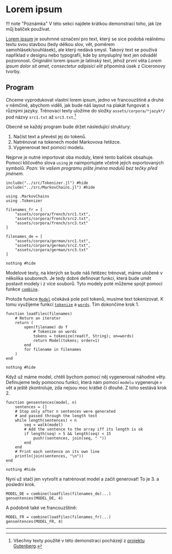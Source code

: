 # Lorem ipsum

!!! note "Poznámka"
    V této sekci najdete krátkou demonstraci toho, jak lze můj balíček používat.

[Lorem ipsum](https://cs.wikipedia.org/wiki/Lorem_ipsum) je souhrnné označení pro text, který se sice podobá reálnému textu svou stavbou (tedy délkou slov, vět, poměrem samohlásek/souhlásek), ale který nedává smysl. Takový text se používá například v designu nebo typografii, kde by smysluplný text jen odváděl pozoronost. Originální lorem ipsum je latinský text, jehož první věta *Lorem ipsum dolor sit amet, consectetur adipisici elit* připomíná úsek z Ciceronovy tvorby.


## Program

Chceme vyprodukovat vlastní lorem ipsum, jedno ve francouzštině a druhé v němčině, abychom viděli, jak bude náš layout na plakát fungovat s různými jazyky. Trénovací texty uložíme do složky `assets/corpora/*jazyk*/` pod názvy `src1.txt` až `src3.txt`.[^1]

Obecně se každý program bude držet následující struktury:
1. Načíst text a převést jej do tokenů.
2. Natrénovat na tokenech model Markovova řetězce.
3. Vygenerovat text pomocí modelu.

Nejprve je nutné importovat oba moduly, které tento balíček obsahuje. Pomocí klíčového slova `using` je naimportujete včetně jejich exportovaných symbolů. *Pozn: Ve vašem programu pište jména modulů bez tečky před jménem.*

```@example 1
include("../src/Tokenizer.jl") #hide
include("../src/MarkovChains.jl") #hide

using .MarkovChains
using .Tokenizer

filenames_fr = [
    "assets/corpora/french/src1.txt",
    "assets/corpora/french/src2.txt",
    "assets/corpora/french/src3.txt"
]

filenames_de = [
    "assets/corpora/german/src1.txt",
    "assets/corpora/german/src2.txt",
    "assets/corpora/german/src3.txt"
]

nothing #hide
```

Modelové texty, na kterých se bude náš řetězec trénovat, máme uložené v několika souborech. Je tedy dobré definovat funkci, která bude umět postavit modely i z více souborů. Tyto modely poté můžeme spojit pomocí funkce [`combine`](@ref).

Protože funkce [`Model`](@ref) očekává pole polí tokenů, musíme text tokenizovat. K tomu využijeme funkcí [`tokenize`](@ref) a [`words`](@ref). Tím dokončíme krok 1.

```@example 1
function loadfiles(filenames)
    # Return an iterator
    return (
        open(filename) do f
            # Tokenize on words
            tokens = tokenize(read(f, String); on=words)
            return Model(tokens; order=1)
        end
        for filename in filenames
    )
end

nothing #hide
```

Když už máme model, chtěli bychom pomocí něj vygenerovat náhodné věty. Definujeme tedy pomocnou funkci, která nám pomocí `modelu` vygeneruje `n` vět a ještě zkontroluje, zda nejsou moc krátké či dlouhé. Z toho sestává krok 2.

```@example 1
function gensentences(model, n)
    sentences = []
    # Stop only after n sentences were generated
    # and passed through the length test
    while length(sentences) < n
        seq = walk(model)
        # Add the sentence to the array iff its length is ok
        if length(seq) > 5 && length(seq) < 15
            push!(sentences, join(seq, " "))
        end
    end
    # Print each sentence on its own line
    println(join(sentences, "\n"))
end

nothing #hide
```

Nyní už stačí jen vytvořit a natrénovat model a začít generovat! To je 3. a poslední krok.

```@example 1
MODEL_DE = combine(loadfiles(filenames_de)...)
gensentences(MODEL_DE, 4)
```

A podobně také ve francouzštině:

```@example 1
MODEL_FR = combine(loadfiles(filenames_fr)...)
gensentences(MODEL_FR, 4)
```

---
[^1]: Všechny texty použité v této demonstraci pocházejí z [projektu Gutenberg](https://www.gutenberg.org).